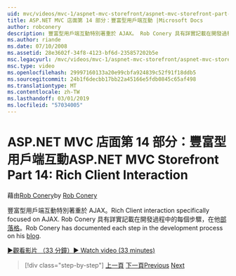 ```yaml
---
uid: mvc/videos/mvc-1/aspnet-mvc-storefront/aspnet-mvc-storefront-part-14-rich-client-interaction
title: ASP.NET MVC 店面第 14 部分：豐富型用戶端互動 |Microsoft Docs
author: robconery
description: 豐富型用戶端互動特別著重於 AJAX。 Rob Conery 具有詳實記載在開發過程中每個步驟，在他的部落格上。
ms.author: riande
ms.date: 07/10/2008
ms.assetid: 28e3602f-34f8-4123-bf6d-235857202b5e
msc.legacyurl: /mvc/videos/mvc-1/aspnet-mvc-storefront/aspnet-mvc-storefront-part-14-rich-client-interaction
msc.type: video
ms.openlocfilehash: 29997160133a20e99cbfa924839c52f91f18ddb5
ms.sourcegitcommit: 24b1f6decbb17bb22a45166e5fdb0845c65af498
ms.translationtype: MT
ms.contentlocale: zh-TW
ms.lasthandoff: 03/01/2019
ms.locfileid: "57034005"
---
```

<a name="aspnet-mvc-storefront-part-14-rich-client-interaction"></a><span data-ttu-id="8a846-104">ASP.NET MVC 店面第 14 部分：豐富型用戶端互動</span><span class="sxs-lookup"><span data-stu-id="8a846-104">ASP.NET MVC Storefront Part 14: Rich Client Interaction</span></span>
====================
<span data-ttu-id="8a846-105">藉由[Rob Conery](https://github.com/robconery)</span><span class="sxs-lookup"><span data-stu-id="8a846-105">by [Rob Conery](https://github.com/robconery)</span></span>

<span data-ttu-id="8a846-106">豐富型用戶端互動特別著重於 AJAX。</span><span class="sxs-lookup"><span data-stu-id="8a846-106">Rich Client interaction specifically focused on AJAX.</span></span> <span data-ttu-id="8a846-107">Rob Conery 具有詳實記載在開發過程中的每個步驟，在他[部落格](http://blog.wekeroad.com/mvc-storefront/mvcstore-part-14/)。</span><span class="sxs-lookup"><span data-stu-id="8a846-107">Rob Conery has documented each step in the development process on his [blog](http://blog.wekeroad.com/mvc-storefront/mvcstore-part-14/).</span></span>

[<span data-ttu-id="8a846-108">&#9654;觀看影片 （33 分鐘）</span><span class="sxs-lookup"><span data-stu-id="8a846-108">&#9654; Watch video (33 minutes)</span></span>](https://channel9.msdn.com/Blogs/ASP-NET-Site-Videos/aspnet-mvc-storefront-part-14-rich-client-interaction)

> [!div class="step-by-step"]
> <span data-ttu-id="8a846-109">[上一頁](aspnet-mvc-storefront-part-13-dependency-injection.md)
> [下一頁](aspnet-mvc-storefront-part-15-public-code-review.md)</span><span class="sxs-lookup"><span data-stu-id="8a846-109">[Previous](aspnet-mvc-storefront-part-13-dependency-injection.md)
[Next](aspnet-mvc-storefront-part-15-public-code-review.md)</span></span>

